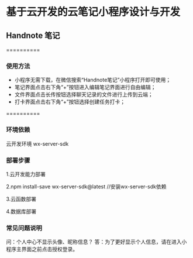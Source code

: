 # 基于云开发的云笔记小程序设计与开发
## Handnote 笔记

==========

### 使用方法

* 小程序无需下载，在微信搜索“Handnote笔记”小程序打开即可使用；
* 笔记界面点击右下角“+”按钮进入编辑笔记界面进行自由编辑；
* 文件界面点击长传按钮选择聊天记录的文件进行上传到云端；
* 打卡界面点击右下角“+”按钮选择创建任务打卡；


==========
### 环境依赖

云开发环境  wx-server-sdk

### 部署步骤

1.云开发能力部署

2.npm install-save wx-server-sdk@latest //安装wx-server-sdk依赖

3.云函数部署

4.数据库部署

### 常见问题说明

问：个人中心不显示头像、昵称信息？
答：为了更好显示个人信息，请在进入小程序主界面之前点击授权登录。
